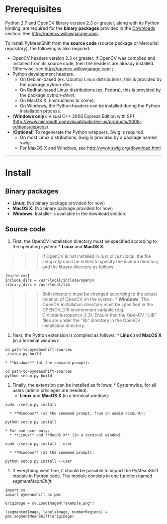 # Prerequisites #

Python 2.7 and OpenCV library version 2.3 or greater, along with its Python binding, are required for the **binary packages** provided in the [Downloads](http://code.google.com/p/pymeanshift/downloads/list) section. See http://opencv.willowgarage.com.

To install PyMeanShift from the **source code** (source package or Mercurial repository), the following is also required:
  * OpenCV headers version 2.3 or greater. If OpenCV was compiled and installed from its source code, then the headers are already installed.  Otherwise, see http://opencv.willowgarage.com ;
  * Python development headers.
    * On Debian-based (ex. Ubuntu) Linux distributions, this is provided by the package _python-dev_;
    * On Redhat-based Linux distributions (ex. Fedora), this is provided by the package _python-devel_;
    * On MacOS X, (instructions to come);
    * On Windows, the Python headers can be installed during the Python installation process.
  * (**Windows only**): Visual C++ 2008 Express Edition with SP1 (http://www.microsoft.com/visualstudio/en-us/products/2008-editions/express).
  * (**Optional**) To regenerate the Python wrappers, Swig is required.
    * On most Linux distributions, Swig is provided by a package named _swig_;
    * For MaxOS X and Windows, see http://www.swig.org/download.html


---


# Install #

## Binary packages ##

  * **Linux**: (No binary package provided for now)
  * **MacOS X**: (No binary package provided for now)
  * **Windows**: Installer is available in the download section.

## Source code ##

  1. First, the OpenCV installation directory must be specified according to the operating system:
    * **Linux** and **MacOS X**:
> > > If OpenCV is not installed in /usr or /usr/local, the file _setup.cfg_ must be edited to specify the include directory and the library directory as follows:
```
[build_ext]
include_dirs = /usr/local/include/opencv
library_dirs = /usr/local/lib
```
> > > Both directory must be changed according to the actual location of OpenCV on the system.
    * **Windows**:
> > > The OpenCV installation directory must be specified in the OPENCV\_DIR environment variable (e.g. D:\librairies\opencv-2.3).  Ensure that the OpenCV ".LIB" files are under the "lib" directory in the OpenCV installation directory.
  1. Next, the Python extension is compiled as follows:
    * **Linux** and **MacOS X** (in a terminal window):
```
cd path-to-pymeanshift-sources
./setup.py build
```
    * **Windows** (at the command prompt):
```
cd path-to-pymeanshift-sources
python setup.py build
```
  1. Finally, the extension can be installed as follows:
    * Systemwide, for all users (admin privileges are needed):
      * **Linux** and **MacOS X** (in a terminal window):
```
sudo ./setup.py install
```
      * **Windows** (at the command prompt, from an admin account):
```
python setup.py install
```
    * For one user only:
      * **Linux** and **MacOS X** (in a terminal window):
```
sudo ./setup.py install --user
```
      * **Windows** (at the command prompt):
```
python setup.py install --user
```
  1. If everything went fine, it should be possible to import the PyMeanShift module in Python code. The module consists in one function named _segmentMeanShift_.
```
import cv
import pymeanshift as pms

origImage = cv.LoadImageM("example.png")

(segmentedImage, labelsImage, numberRegions) = pms.segmentMeanShift(origImage)
```